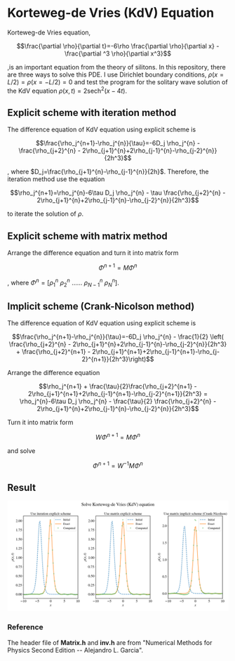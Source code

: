 # Korteweg-de Vries (KdV) Equation
Korteweg-de Vries equation, 
```math
\frac{\partial \rho}{\partial t}=-6\rho \frac{\partial \rho}{\partial x} - \frac{\partial ^3 \rho}{\partial x^3}
```
,is an important equation from the theory of silitons. In this repository, there are three ways to solve this PDE. I use Dirichlet boundary conditions, $\rho(x= L/2)=\rho(x= -L/2)=0$ and test the program for the solitary wave solution of the KdV equation $\rho(x,t)=2 \mathrm{sech} ^2(x-4t)$.

## Explicit scheme with iteration method
The difference equation of KdV equation using explicit scheme is
```math
\frac{\rho_j^{n+1}-\rho_j^{n}}{\tau}=-6D_j \rho_j^{n} - \frac{\rho_{j+2}^{n} - 2\rho_{j+1}^{n}+2\rho_{j-1}^{n}-\rho_{j-2}^{n}}{2h^3}
```
, where $D_j=\frac{\rho_{j+1}^{n}-\rho_{j-1}^{n}}{2h}$. Therefore, the iteration method use the equation
```math
\rho_j^{n+1}=\rho_j^{n}-6\tau D_j \rho_j^{n} - \tau \frac{\rho_{j+2}^{n} - 2\rho_{j+1}^{n}+2\rho_{j-1}^{n}-\rho_{j-2}^{n}}{2h^3}
```
to iterate the solution of $\rho$.

## Explicit scheme with matrix method
Arrange the difference equation and turn it into matrix form
```math
\Phi^{n+1} = M \Phi^n
```
, where $\Phi^{n} = \left[ \rho_1^n \ \rho_2^n \ ...... \ \rho_{N-1}^n \ \rho_{N}^n \right]$.

## Implicit scheme (Crank-Nicolson method)
The difference equation of KdV equation using explicit scheme is
```math
\frac{\rho_j^{n+1}-\rho_j^{n}}{\tau}=-6D_j \rho_j^{n} - \frac{1}{2} \left( \frac{\rho_{j+2}^{n} - 2\rho_{j+1}^{n}+2\rho_{j-1}^{n}-\rho_{j-2}^{n}}{2h^3} + \frac{\rho_{j+2}^{n+1} - 2\rho_{j+1}^{n+1}+2\rho_{j-1}^{n+1}-\rho_{j-2}^{n+1}}{2h^3}\right)
```
Arrange the difference equation
```math
\rho_j^{n+1} + \frac{\tau}{2}\frac{\rho_{j+2}^{n+1} - 2\rho_{j+1}^{n+1}+2\rho_{j-1}^{n+1}-\rho_{j-2}^{n+1}}{2h^3} = \rho_j^{n}-6\tau D_j \rho_j^{n} - \frac{\tau}{2} \frac{\rho_{j+2}^{n} - 2\rho_{j+1}^{n}+2\rho_{j-1}^{n}-\rho_{j-2}^{n}}{2h^3}
```

Turn it into matrix form
```math
W \Phi^{n+1} = M \Phi^n
```
and solve
```math
\Phi^{n+1} = W^{-1}M \Phi^n
```

## Result
![Image](https://github.com/ChenYingShan1114/Korteweg-de-Vries-Equation/blob/main/KdV.png)

### Reference
The header file of **Matrix.h** and **inv.h** are from "Numerical Methods for Physics Second Edition -- Alejandro L. Garcia".
